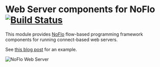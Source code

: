 Web Server components for NoFlo [![Build Status](https://secure.travis-ci.org/noflo/noflo-webserver.png?branch=master)](https://travis-ci.org/noflo/noflo-webserver)
===============================

This module provides [NoFlo](http://noflojs.org/) flow-based programming framework components for running connect-based web servers.

See [this blog post](http://bergie.iki.fi/blog/8998693776/) for an example.

![NoFlo Web Server](https://s3.eu-central-1.amazonaws.com/bergie-iki-fi/tumblr_lq12x0Sf481qies3uo1_500.png)
